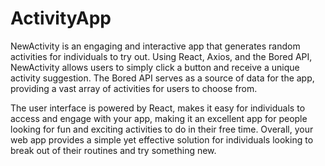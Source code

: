 # ActivityApp

NewActivity is an engaging and interactive app that generates random activities for individuals to try out. Using React, Axios, and the Bored API, NewActivity allows users to simply click a button and receive a unique activity suggestion. The Bored API serves as a source of data for the app, providing a vast array of activities for users to choose from. 

The user interface is powered by React, makes it easy for individuals to access and engage with your app, making it an excellent app for people looking for fun and exciting activities to do in their free time. Overall, your web app provides a simple yet effective solution for individuals looking to break out of their routines and try something new. 
